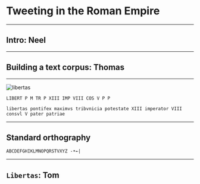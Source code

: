 # Tweeting in the Roman Empire

---

## Intro: Neel

---

## Building a text corpus: Thomas

---


![libertas](http://shot.holycross.edu/libertas-ric3.comm.171.png)

    LIBERT P M TR P XIII IMP VIII COS V P P

    libertas pontifex maximvs tribvnicia potestate XIII imperator VIII consvl V pater patriae
---


## Standard orthography

    ABCDEFGHIKLMNOPQRSTVXYZ -•←|

---

## `Libertas`:  Tom
